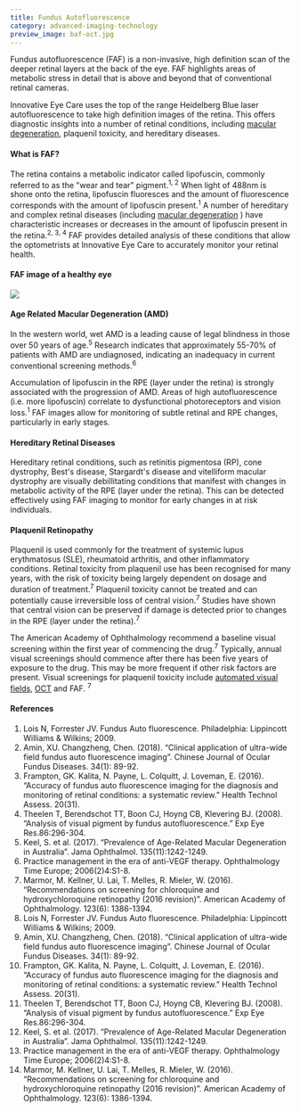 ```yaml
---
title: Fundus Autofluorescence
category: advanced-imaging-technology
preview_image: baf-oct.jpg
---
```


<div class="employee-heading">
<p>Fundus autofluorescence (FAF) is a non-invasive, high definition scan of the deeper retinal layers at the back of the eye. FAF highlights areas of metabolic stress in detail that is above and beyond that of conventional retinal cameras. 
<p>Innovative Eye Care uses the top of the range Heidelberg Blue laser autofluorescence to take high definition images of the retina. This offers diagnostic insights into a number of retinal conditions, including <a href="/what-we-do-macular-degeneration/">macular degeneration</a>, plaquenil toxicity,
and hereditary diseases. 
</div>

#### What is FAF?

The retina contains a metabolic indicator called lipofuscin, commonly referred to as the "wear and tear" pigment.<sup>1, 2</sup> When light of 488nm is shone onto the retina, lipofuscin fluoresces and the amount of fluorescence corresponds with the amount of lipofuscin present.<sup>1</sup> A number of hereditary and complex retinal diseases (including [macular degeneration](https://innovativeeyecare.com.au/what-we-do/macular-degeneration/) ) have characteristic increases or decreases in the amount of lipofuscin present in the retina.<sup>2, 3, 4</sup> FAF provides detailed analysis of these conditions that allow the optometrists at Innovative Eye Care to accurately monitor your retinal health.

#### FAF image of a healthy eye

![](/uploads/faf.jpg)

#### Age Related Macular Degeneration (AMD)

In the western world, wet AMD is a leading cause of legal blindness in those over 50 years of age.<sup>5</sup> Research indicates that approximately 55-70% of patients with AMD are undiagnosed, indicating an inadequacy in current conventional screening methods.<sup>6</sup>

Accumulation of lipofuscin in the RPE (layer under the retina) is strongly associated with the progression of AMD. Areas of high autofluorescence (i.e. more lipofuscin) correlate to dysfunctional photoreceptors and vision loss.<sup>1</sup> FAF images allow for monitoring of subtle retinal and RPE changes, particularly in early stages.

#### Hereditary Retinal Diseases

Hereditary retinal conditions, such as retinitis pigmentosa (RP), cone dystrophy, Best's disease, Stargardt's disease and vitelliform macular dystrophy are visually debillitating conditions that manifest with changes in metabolic activity of the RPE (layer under the retina). This can be detected effectively using FAF imaging to monitor for early changes in at risk individuals.

#### Plaquenil Retinopathy

Plaquenil is used commonly for the treatment of systemic lupus erythmatosus (SLE), rheumatoid arthritis, and other inflammatory conditions. Retinal toxicity from plaquenil use has been recognised for many years, with the risk of toxicity being largely dependent on dosage and duration of treatment.<sup>7</sup> Plaquenil toxicity cannot be treated and can potentially cause irreversible loss of central vision.<sup>7</sup> Studies have shown that central vision can be preserved if damage is detected prior to changes in the RPE (layer under the retina).<sup>7</sup>

The American Academy of Ophthalmology recommend a baseline visual screening within the first year of commencing the drug.<sup>7</sup> Typically, annual visual screenings should commence after there has been five years of exposure to the drug. This may be more frequent if other risk factors are present. Visual screenings for plaquenil toxicity include [automated visual fields](https://innovativeeyecare.com.au/what-we-do/visual-field-testing/https://innovativeeyecare.com.au/what-we-do/visual-field-testing/), [OCT](https://innovativeeyecare.com.au/what-we-do/oct/https://innovativeeyecare.com.au/what-we-do/oct/) and FAF. <sup>7</sup>

#### References

1. Lois N, Forrester JV. Fundus Auto fluorescence. Philadelphia: Lippincott Williams & Wilkins; 2009.
2. Amin, XU. Changzheng, Chen. (2018). “Clinical application of ultra-wide field fundus auto fluorescence imaging”. Chinese Journal of Ocular Fundus Diseases. 34(1): 89-92.
3. Frampton, GK. Kalita, N. Payne, L. Colquitt, J. Loveman, E. (2016). “Accuracy of fundus auto fluorescence imaging for the diagnosis and monitoring of retinal conditions: a systematic review.” Health Technol Assess. 20(31).
4. Theelen T, Berendschot TT, Boon CJ, Hoyng CB, Klevering BJ. (2008). “Analysis of visual pigment by fundus autofluorescence.” Exp Eye Res.86:296-304.
5. Keel, S. et al. (2017). “Prevalence of Age-Related Macular Degeneration in Australia”. Jama Ophthalmol. 135(11):1242-1249.
6. Practice management in the era of anti-VEGF therapy. Ophthalmology Time Europe; 2006(2)4:S1-8.
7. Marmor, M. Kellner, U. Lai, T. Melles, R. Mieler, W. (2016). “Recommendations on screening for chloroquine and hydroxychloroquine retinopathy (2016 revision)”. American Academy of Ophthalmology. 123(6): 1386-1394.
8. Lois N, Forrester JV. Fundus Auto fluorescence. Philadelphia: Lippincott Williams & Wilkins; 2009.
9. Amin, XU. Changzheng, Chen. (2018). “Clinical application of ultra-wide field fundus auto fluorescence imaging”. Chinese Journal of Ocular Fundus Diseases. 34(1): 89-92.
10. Frampton, GK. Kalita, N. Payne, L. Colquitt, J. Loveman, E. (2016). “Accuracy of fundus auto fluorescence imaging for the diagnosis and monitoring of retinal conditions: a systematic review.” Health Technol Assess. 20(31).
11. Theelen T, Berendschot TT, Boon CJ, Hoyng CB, Klevering BJ. (2008). “Analysis of visual pigment by fundus autofluorescence.” Exp Eye Res.86:296-304.
12. Keel, S. et al. (2017). “Prevalence of Age-Related Macular Degeneration in Australia”. Jama Ophthalmol. 135(11):1242-1249.
13. Practice management in the era of anti-VEGF therapy. Ophthalmology Time Europe; 2006(2)4:S1-8.
14. Marmor, M. Kellner, U. Lai, T. Melles, R. Mieler, W. (2016). “Recommendations on screening for chloroquine and hydroxychloroquine retinopathy (2016 revision)”. American Academy of Ophthalmology. 123(6): 1386-1394.
